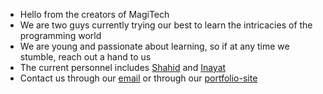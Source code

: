 -  Hello from the creators of MagiTech
-  We are two guys currently trying our best to learn the intricacies of the programming world
-  We are young and passionate about learning, so if at any time we stumble, reach out a hand to us
-  The current personnel includes [Shahid](https://github.com/Shahid-Rashid) and [Inayat](https://github.com/inayatbakshi46/)
-  Contact us through our [email](magitech19@gmail.com) or through our [portfolio-site](https://magi-tech.vercel.app/)

<!---
magitech19/magitech19 is a ✨ special ✨ repository because its `README.md` (this file) appears on your GitHub profile.
You can click the Preview link to take a look at your changes.
--->
